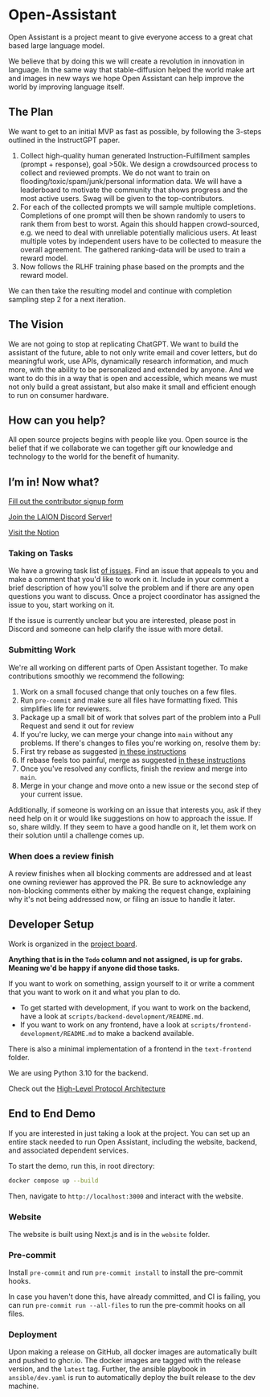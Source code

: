 # Open-Assistant

Open Assistant is a project meant to give everyone access to a great chat based large language model.

We believe that by doing this we will create a revolution in innovation in language. In the same way that stable-diffusion helped the world make art and images in new ways we hope Open Assistant can help improve the world by improving language itself.

## The Plan

We want to get to an initial MVP as fast as possible, by following the 3-steps outlined in the InstructGPT paper.

1. Collect high-quality human generated Instruction-Fulfillment samples (prompt + response), goal >50k. We design a crowdsourced process to collect and reviewed prompts. We do not want to train on flooding/toxic/spam/junk/personal information data. We will have a leaderboard to motivate the community that shows progress and the most active users. Swag will be given to the top-contributors.
2. For each of the collected prompts we will sample multiple completions. Completions of one prompt will then be shown randomly to users to rank them from best to worst. Again this should happen crowd-sourced, e.g. we need to deal with unreliable potentially malicious users. At least multiple votes by independent users have to be collected to measure the overall agreement. The gathered ranking-data will be used to train a reward model.
3. Now follows the RLHF training phase based on the prompts and the reward model.

We can then take the resulting model and continue with completion sampling step 2 for a next iteration.

## The Vision

We are not going to stop at replicating ChatGPT. We want to build the assistant of the future, able to not only write email and cover letters, but do meaningful work, use APIs, dynamically research information, and much more, with the ability to be personalized and extended by anyone. And we want to do this in a way that is open and accessible, which means we must not only build a great assistant, but also make it small and efficient enough to run on consumer hardware.

## How can you help?

All open source projects begins with people like you. Open source is the belief that if we collaborate we can together gift our knowledge and technology to the world for the benefit of humanity.

## I’m in! Now what?

[Fill out the contributor signup form](https://docs.google.com/forms/d/e/1FAIpQLSeuggO7UdYkBvGLEJldDvxp6DwaRbW5p7dl96UzFkZgziRTrQ/viewform)

[Join the LAION Discord Server!](https://discord.com/invite/mVcgxMPD7e)

[Visit the Notion](https://ykilcher.com/open-assistant)

### Taking on Tasks

We have a growing task list
[of issues](https://github.com/LAION-AI/Open-Assistant/issues). Find an issue
that appeals to you and make a comment that you'd like to work on it. Include
in your comment a brief description of how you'll solve the problem and if
there are any open questions you want to discuss. Once a project coordinator
has assigned the issue to you, start working on it.

If the issue is currently unclear but you are interested, please post in
Discord and someone can help clarify the issue with more detail.

### Submitting Work

We're all working on different parts of Open Assistant together. To make
contributions smoothly we recommend the following:

1.  Work on a small focused change that only touches on a few files.
1.  Run `pre-commit` and make sure all files have formatting fixed. This
    simplifies life for reviewers.
1.  Package up a small bit of work that solves part of the problem into a Pull
    Request and send it out for review
1.  If you're lucky, we can merge your change into `main` without any problems.
    If there's changes to files you're working on, resolve them by:
1.  First try rebase as suggested
    [in these instructions](https://timwise.co.uk/2019/10/14/merge-vs-rebase/#should-you-rebase)
1.  If rebase feels too painful, merge as suggested
    [in these instructions](https://timwise.co.uk/2019/10/14/merge-vs-rebase/#should-you-merge)
1.  Once you've resolved any conflicts, finish the review and merge into `main`.
1.  Merge in your change and move onto a new issue or the second step of your
    current issue.

Additionally, if someone is working on an issue that interests you, ask if they
need help on it or would like suggestions on how to approach the issue. If so,
share wildly. If they seem to have a good handle on it, let them work on their
solution until a challenge comes up.

### When does a review finish

A review finishes when all blocking comments are addressed and at least one
owning reviewer has approved the PR. Be sure to acknowledge any non-blocking
comments either by making the request change, explaining why it's not being
addressed now, or filing an issue to handle it later.

## Developer Setup

Work is organized in the [project board](https://github.com/orgs/LAION-AI/projects/3).

**Anything that is in the `Todo` column and not assigned, is up for grabs. Meaning we'd be happy if anyone did those tasks.**

If you want to work on something, assign yourself to it or write a comment that you want to work on it and what you plan to do.

- To get started with development, if you want to work on the backend, have a look at `scripts/backend-development/README.md`.
- If you want to work on any frontend, have a look at `scripts/frontend-development/README.md` to make a backend available.

There is also a minimal implementation of a frontend in the `text-frontend` folder.

We are using Python 3.10 for the backend.

Check out the [High-Level Protocol Architecture](https://www.notion.so/High-Level-Protocol-Architecture-6f1fd3551da74213b560ead369f132dc)

## End to End Demo

If you are interested in just taking a look at the project.
You can set up an entire stack needed to run Open Assistant, including the
website, backend, and associated dependent services.

To start the demo, run this, in root directory:

```sh
docker compose up --build
```

Then, navigate to `http://localhost:3000` and interact with the website.

### Website

The website is built using Next.js and is in the `website` folder.

### Pre-commit

Install `pre-commit` and run `pre-commit install` to install the pre-commit hooks.

In case you haven't done this, have already committed, and CI is failing, you can run `pre-commit run --all-files` to run the pre-commit hooks on all files.

### Deployment

Upon making a release on GitHub, all docker images are automatically built and pushed to ghcr.io. The docker images are tagged with the release version, and the `latest` tag. Further, the ansible playbook in `ansible/dev.yaml` is run to automatically deploy the built release to the dev machine.
